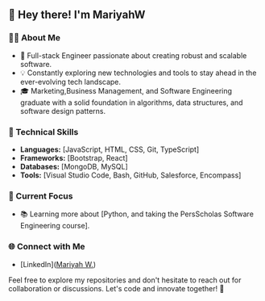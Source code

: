<!---
MariyahW/MariyahW is a ✨ special ✨ repository because its `README.md` (this file) appears on your GitHub profile.
You can click the Preview link to take a look at your changes.
--->


## 👋 Hey there! I'm MariyahW

### 👨‍💻 About Me

- 🚀 Full-stack Engineer passionate about creating robust and scalable software.
- 💡 Constantly exploring new technologies and tools to stay ahead in the ever-evolving tech landscape.
- 🎓 Marketing,Business Management, and Software Engineering graduate with a solid foundation in algorithms, data structures, and software design patterns.

### 💼 Technical Skills

- **Languages:** [JavaScript, HTML, CSS, Git, TypeScript]
- **Frameworks:** [Bootstrap, React]
- **Databases:** [MongoDB, MySQL]
- **Tools:** [Visual Studio Code, Bash, GitHub, Salesforce, Encompass]

### 🌱 Current Focus
<!---
- 🔍 Exploring [specific technology or domain you are currently interested in]. --->
- 📚 Learning more about [Python, and taking the PersScholas Software Engineering course].
<!---
### 🛠️ Projects

- [Project Name](Link): Brief description and key features.
- [Project Name](Link): Brief description and key features.
--->
### 🌐 Connect with Me

- [LinkedIn]([Mariyah W.](https://www.linkedin.com/in/mariyahwatson))
  

Feel free to explore my repositories and don't hesitate to reach out for collaboration or discussions. Let's code and innovate together! 🚀
